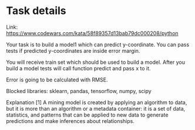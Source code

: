 # Task details

Link: https://www.codewars.com/kata/58f89357d13bab79dc000208/python 

Your task is to build a model1 which can predict y-coordinate.
You can pass tests if predicted y-coordinates are inside error margin.


You will receive train set which should be used to build a model.
After you build a model tests will call function predict and pass x to it.


Error is going to be calculated with RMSE.




Blocked libraries: sklearn, pandas, tensorflow, numpy, scipy

Explanation
[1] A mining model is created by applying an algorithm to data, but it is more than an algorithm or a metadata container: it is a set of data, statistics, and patterns that can be applied to new data to generate predictions and make inferences about relationships.